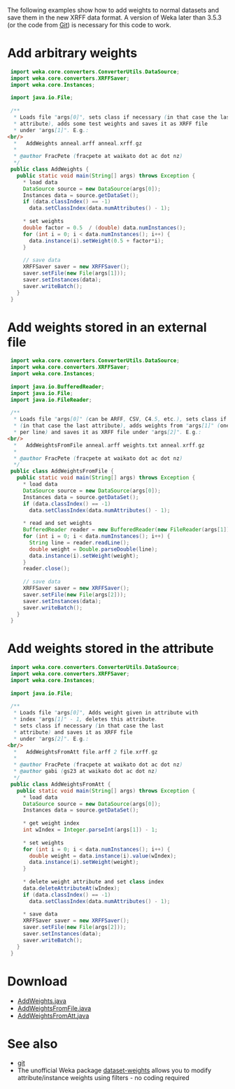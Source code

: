 

The following examples show how to add weights to normal datasets and save them in the new XRFF data format. A version of Weka later than 3.5.3 (or the code from [Git](git.md)) is necessary for this code to work.

# Add arbitrary weights
```java
 import weka.core.converters.ConverterUtils.DataSource;
 import weka.core.converters.XRFFSaver;
 import weka.core.Instances;
 
 import java.io.File;
 
 /**
  * Loads file "args[0]", sets class if necessary (in that case the last 
  * attribute), adds some test weights and saves it as XRFF file
  * under "args[1]". E.g.: 
<br/>
  *   AddWeights anneal.arff anneal.xrff.gz
  *
  * @author FracPete (fracpete at waikato dot ac dot nz)
  */
 public class AddWeights {
   public static void main(String[] args) throws Exception {
     * load data
     DataSource source = new DataSource(args[0]);
     Instances data = source.getDataSet();
     if (data.classIndex() == -1)
       data.setClassIndex(data.numAttributes() - 1);
 
     * set weights
     double factor = 0.5  / (double) data.numInstances();
     for (int i = 0; i < data.numInstances(); i++) {
       data.instance(i).setWeight(0.5 + factor*i);
     }
 
     // save data
     XRFFSaver saver = new XRFFSaver();
     saver.setFile(new File(args[1]));
     saver.setInstances(data);
     saver.writeBatch();
   }
 }
```

# Add weights stored in an external file
```java
 import weka.core.converters.ConverterUtils.DataSource;
 import weka.core.converters.XRFFSaver;
 import weka.core.Instances;
 
 import java.io.BufferedReader;
 import java.io.File;
 import java.io.FileReader;
 
 /**
  * Loads file "args[0]" (can be ARFF, CSV, C4.5, etc.), sets class if necessary
  * (in that case the last attribute), adds weights from "args[1]" (one weight
  * per line) and saves it as XRFF file under "args[2]". E.g.: 
<br/>
  *   AddWeightsFromFile anneal.arff weights.txt anneal.xrff.gz
  *
  * @author FracPete (fracpete at waikato dot ac dot nz)
  */
 public class AddWeightsFromFile {
   public static void main(String[] args) throws Exception {
     * load data
     DataSource source = new DataSource(args[0]);
     Instances data = source.getDataSet();
     if (data.classIndex() == -1)
       data.setClassIndex(data.numAttributes() - 1);
 
     * read and set weights
     BufferedReader reader = new BufferedReader(new FileReader(args[1]));
     for (int i = 0; i < data.numInstances(); i++) {
       String line = reader.readLine();
       double weight = Double.parseDouble(line);
       data.instance(i).setWeight(weight);
     }
     reader.close();
 
     // save data
     XRFFSaver saver = new XRFFSaver();
     saver.setFile(new File(args[2]));
     saver.setInstances(data);
     saver.writeBatch();
   }
 }
```

# Add weights stored in the attribute
```java
 import weka.core.converters.ConverterUtils.DataSource;
 import weka.core.converters.XRFFSaver;
 import weka.core.Instances; 
 
 import java.io.File;
 
 /**
  * Loads file "args[0]", Adds weight given in attribute with
  * index "args[1]" - 1, deletes this attribute.
  * sets class if necessary (in that case the last 
  * attribute) and saves it as XRFF file
  * under "args[2]". E.g.: 
<br/>
  *   AddWeightsFromAtt file.arff 2 file.xrff.gz
  *
  * @author FracPete (fracpete at waikato dot ac dot nz)
  * @author gabi (gs23 at waikato dot ac dot nz)
  */
 public class AddWeightsFromAtt {
   public static void main(String[] args) throws Exception {
     * load data
     DataSource source = new DataSource(args[0]);
     Instances data = source.getDataSet(); 
 
     * get weight index
     int wIndex = Integer.parseInt(args[1]) - 1;
     
     * set weights
     for (int i = 0; i < data.numInstances(); i++) {
       double weight = data.instance(i).value(wIndex);
       data.instance(i).setWeight(weight);
     }
 
     * delete weight attribute and set class index
     data.deleteAttributeAt(wIndex);
     if (data.classIndex() == -1)
       data.setClassIndex(data.numAttributes() - 1);
 
     * save data
     XRFFSaver saver = new XRFFSaver();
     saver.setFile(new File(args[2]));
     saver.setInstances(data);
     saver.writeBatch();
   }
 }
```

# Download
* [AddWeights.java](files/AddWeights.java)
* [AddWeightsFromFile.java](files/AddWeightsFromFile.java)
* [AddWeightsFromAtt.java](files/AddWeightsFromAtt.java)

# See also
* [git](git.md)
* The unofficial Weka package [dataset-weights](https://github.com/fracpete/dataset-weights-weka-package) allows you to modify attribute/instance weights using filters - no coding required